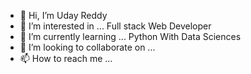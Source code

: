 - 👋 Hi, I’m Uday Reddy
- 👀 I’m interested in ... Full stack Web Developer 
- 🌱 I’m currently learning ... Python With Data Sciences 
- 💞️ I’m looking to collaborate on ...
- 📫 How to reach me ...

<!---
udayreddy026/udayreddy026 is a ✨ special ✨ repository because its `README.md` (this file) appears on your GitHub profile.
You can click the Preview link to take a look at your changes.
--->
